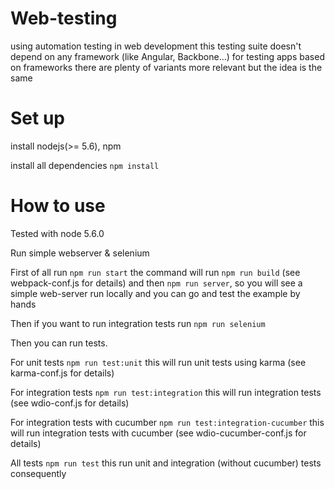 # Web-testing

using automation testing in web development
this testing suite doesn't depend on any framework (like Angular, Backbone...)
for testing apps based on frameworks there are plenty of variants more relevant but the idea is the same 

# Set up

install nodejs(>= 5.6), npm

install all dependencies
    `npm install`

# How to use

Tested with node 5.6.0

Run simple webserver & selenium 

First of all run 
    `npm run start`
the command will run `npm run build` (see webpack-conf.js for details)
and then `npm run server`, so you will see a simple web-server run locally
and you can go and test the example by hands
    
Then if you want to run integration tests run
    `npm run selenium`

Then you can run tests. 
    
For unit tests 
    `npm run test:unit`
this will run unit tests using karma (see karma-conf.js for details)

For integration tests
    `npm run test:integration`
this will run integration tests (see wdio-conf.js for details)

For integration tests with cucumber
    `npm run test:integration-cucumber`
this will run integration tests with cucumber (see wdio-cucumber-conf.js for details)

All tests
    `npm run test`
this run unit and integration (without cucumber) tests consequently
